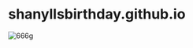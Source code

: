# shanyllsbirthday.github.io
![666g](https://github.com/shanyllsbirthday/shanyllsbirthday.github.io/assets/141213737/74b9e3e0-108c-40c1-9d8d-d47ec9de5198)
